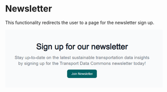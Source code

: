 # Newsletter

This functionality redirects the user to a page for the newsletter sign up.

![Newsletter](newsletter.png)
